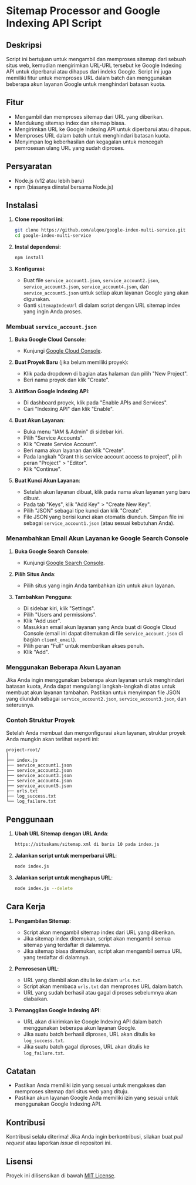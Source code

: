 # Sitemap Processor and Google Indexing API Script

## Deskripsi

Script ini bertujuan untuk mengambil dan memproses sitemap dari sebuah situs web, kemudian mengirimkan URL-URL tersebut ke Google Indexing API untuk diperbarui atau dihapus dari indeks Google. Script ini juga memiliki fitur untuk memproses URL dalam batch dan menggunakan beberapa akun layanan Google untuk menghindari batasan kuota.

## Fitur

- Mengambil dan memproses sitemap dari URL yang diberikan.
- Mendukung sitemap index dan sitemap biasa.
- Mengirimkan URL ke Google Indexing API untuk diperbarui atau dihapus.
- Memproses URL dalam batch untuk menghindari batasan kuota.
- Menyimpan log keberhasilan dan kegagalan untuk mencegah pemrosesan ulang URL yang sudah diproses.

## Persyaratan

- Node.js (v12 atau lebih baru)
- npm (biasanya diinstal bersama Node.js)

## Instalasi

1. **Clone repositori ini**:
   ```bash
   git clone https://github.com/alqoe/google-index-multi-service.git
   cd google-index-multi-service
   ```

2. **Instal dependensi**:
   ```bash
   npm install
   ```

3. **Konfigurasi**:
   - Buat file `service_account1.json`, `service_account2.json`, `service_account3.json`, `service_account4.json`, dan `service_account5.json` untuk setiap akun layanan Google yang akan digunakan.
   - Ganti `sitemapIndexUrl` di dalam script dengan URL sitemap index yang ingin Anda proses.

### Membuat `service_account.json`

1. **Buka Google Cloud Console**:
   - Kunjungi [Google Cloud Console](https://console.cloud.google.com/).

2. **Buat Proyek Baru** (jika belum memiliki proyek):
   - Klik pada dropdown di bagian atas halaman dan pilih "New Project".
   - Beri nama proyek dan klik "Create".

3. **Aktifkan Google Indexing API**:
   - Di dashboard proyek, klik pada "Enable APIs and Services".
   - Cari "Indexing API" dan klik "Enable".

4. **Buat Akun Layanan**:
   - Buka menu "IAM & Admin" di sidebar kiri.
   - Pilih "Service Accounts".
   - Klik "Create Service Account".
   - Beri nama akun layanan dan klik "Create".
   - Pada langkah "Grant this service account access to project", pilih peran "Project" > "Editor".
   - Klik "Continue".

5. **Buat Kunci Akun Layanan**:
   - Setelah akun layanan dibuat, klik pada nama akun layanan yang baru dibuat.
   - Pada tab "Keys", klik "Add Key" > "Create New Key".
   - Pilih "JSON" sebagai tipe kunci dan klik "Create".
   - File JSON yang berisi kunci akan otomatis diunduh. Simpan file ini sebagai `service_account1.json` (atau sesuai kebutuhan Anda).

### Menambahkan Email Akun Layanan ke Google Search Console

1. **Buka Google Search Console**:
   - Kunjungi [Google Search Console](https://search.google.com/search-console).

2. **Pilih Situs Anda**:
   - Pilih situs yang ingin Anda tambahkan izin untuk akun layanan.

3. **Tambahkan Pengguna**:
   - Di sidebar kiri, klik "Settings".
   - Pilih "Users and permissions".
   - Klik "Add user".
   - Masukkan email akun layanan yang Anda buat di Google Cloud Console (email ini dapat ditemukan di file `service_account.json` di bagian `client_email`).
   - Pilih peran "Full" untuk memberikan akses penuh.
   - Klik "Add".

### Menggunakan Beberapa Akun Layanan

Jika Anda ingin menggunakan beberapa akun layanan untuk menghindari batasan kuota, Anda dapat mengulangi langkah-langkah di atas untuk membuat akun layanan tambahan. Pastikan untuk menyimpan file JSON yang diunduh sebagai `service_account2.json`, `service_account3.json`, dan seterusnya.

### Contoh Struktur Proyek

Setelah Anda membuat dan mengonfigurasi akun layanan, struktur proyek Anda mungkin akan terlihat seperti ini:

```
project-root/
│
├── index.js
├── service_account1.json
├── service_account2.json
├── service_account3.json
├── service_account4.json
├── service_account5.json
├── urls.txt
├── log_success.txt
└── log_failure.txt
```

## Penggunaan

1. **Ubah URL Sitemap dengan URL Anda**:
   ```bash
   https://situskamu/sitemap.xml di baris 10 pada index.js
   ```

2. **Jalankan script untuk memperbarui URL**:
   ```bash
   node index.js
   ```

3. **Jalankan script untuk menghapus URL**:
   ```bash
   node index.js --delete
   ```

## Cara Kerja

1. **Pengambilan Sitemap**:
   - Script akan mengambil sitemap index dari URL yang diberikan.
   - Jika sitemap index ditemukan, script akan mengambil semua sitemap yang terdaftar di dalamnya.
   - Jika sitemap biasa ditemukan, script akan mengambil semua URL yang terdaftar di dalamnya.

2. **Pemrosesan URL**:
   - URL yang diambil akan ditulis ke dalam `urls.txt`.
   - Script akan membaca `urls.txt` dan memproses URL dalam batch.
   - URL yang sudah berhasil atau gagal diproses sebelumnya akan diabaikan.

3. **Pemanggilan Google Indexing API**:
   - URL akan dikirimkan ke Google Indexing API dalam batch menggunakan beberapa akun layanan Google.
   - Jika suatu batch berhasil diproses, URL akan ditulis ke `log_success.txt`.
   - Jika suatu batch gagal diproses, URL akan ditulis ke `log_failure.txt`.

## Catatan

- Pastikan Anda memiliki izin yang sesuai untuk mengakses dan memproses sitemap dari situs web yang dituju.
- Pastikan akun layanan Google Anda memiliki izin yang sesuai untuk menggunakan Google Indexing API.

## Kontribusi

Kontribusi selalu diterima! Jika Anda ingin berkontribusi, silakan buat _pull request_ atau laporkan _issue_ di repositori ini.

## Lisensi

Proyek ini dilisensikan di bawah [MIT License](LICENSE).
